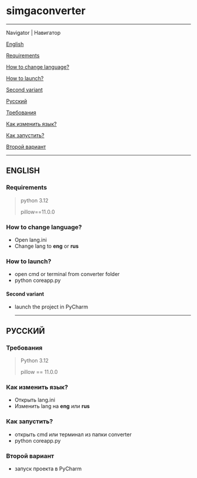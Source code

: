 # simgaconverter
___
Navigator | Навигатор

[English](https://github.com/chepyrka2/simgaconverter/tree/main/README.md#english)

  [Requirements](https://github.com/chepyrka2/simgaconverter/tree/main/README.md#requirements)
  
  [How to change language?](https://github.com/chepyrka2/simgaconverter/tree/main/README.md#how-to-change-language)
  
  [How to launch?](https://github.com/chepyrka2/simgaconverter/tree/main/README.md#how-to-launch)
  
  [Second variant](https://github.com/chepyrka2/simgaconverter/tree/main/README.md#second-variant)

[Русский](https://github.com/chepyrka2/simgaconverter/tree/main/README.md#русский)

  [Требования](https://github.com/chepyrka2/simgaconverter/tree/main/README.md#требования)

  [Как изменить язык?](https://github.com/chepyrka2/simgaconverter/tree/main/README.md#как-изменить-язык)

  [Как запустить?](https://github.com/chepyrka2/simgaconverter/tree/main/README.md#как-запустить)

  [Второй вариант](https://github.com/chepyrka2/simgaconverter/tree/main/README.md#второй-вариант)
___
  
## ENGLISH
### Requirements
> python 3.12
> 
> pillow==11.0.0
### How to change language?
- Open lang.ini
- Change lang to **eng** or **rus**
### How to launch?
- open cmd or terminal from converter folder
- python coreapp.py
#### Second variant
- launch the project in PyCharm
  ____
## РУССКИЙ
### Требования
> Python 3.12
> 
> pillow == 11.0.0
### Как изменить язык?
- Открыть lang.ini
- Изменить lang на **eng** или **rus**
### Как запустить?
- открыть cmd или терминал из папки converter
- python coreapp.py
### Второй вариант
- запуск проекта в PyCharm
